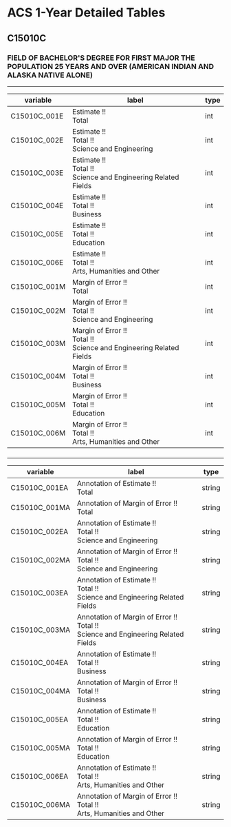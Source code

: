 # ACS 1-Year Detailed Tables

## C15010C

### FIELD OF BACHELOR'S DEGREE FOR FIRST MAJOR THE POPULATION 25 YEARS AND OVER (AMERICAN INDIAN AND ALASKA NATIVE ALONE)

___

| variable | label | type |
| ----- | ----- | ----- |
| C15010C_001E | Estimate !!<br>Total | int |
| C15010C_002E | Estimate !!<br>Total !!<br>Science and Engineering | int |
| C15010C_003E | Estimate !!<br>Total !!<br>Science and Engineering Related Fields | int |
| C15010C_004E | Estimate !!<br>Total !!<br>Business | int |
| C15010C_005E | Estimate !!<br>Total !!<br>Education | int |
| C15010C_006E | Estimate !!<br>Total !!<br>Arts, Humanities and Other | int |
| C15010C_001M | Margin of Error !!<br>Total | int |
| C15010C_002M | Margin of Error !!<br>Total !!<br>Science and Engineering | int |
| C15010C_003M | Margin of Error !!<br>Total !!<br>Science and Engineering Related Fields | int |
| C15010C_004M | Margin of Error !!<br>Total !!<br>Business | int |
| C15010C_005M | Margin of Error !!<br>Total !!<br>Education | int |
| C15010C_006M | Margin of Error !!<br>Total !!<br>Arts, Humanities and Other | int |
### 

___

| variable | label | type |
| ----- | ----- | ----- |
| C15010C_001EA | Annotation of Estimate !!<br>Total | string |
| C15010C_001MA | Annotation of Margin of Error !!<br>Total | string |
| C15010C_002EA | Annotation of Estimate !!<br>Total !!<br>Science and Engineering | string |
| C15010C_002MA | Annotation of Margin of Error !!<br>Total !!<br>Science and Engineering | string |
| C15010C_003EA | Annotation of Estimate !!<br>Total !!<br>Science and Engineering Related Fields | string |
| C15010C_003MA | Annotation of Margin of Error !!<br>Total !!<br>Science and Engineering Related Fields | string |
| C15010C_004EA | Annotation of Estimate !!<br>Total !!<br>Business | string |
| C15010C_004MA | Annotation of Margin of Error !!<br>Total !!<br>Business | string |
| C15010C_005EA | Annotation of Estimate !!<br>Total !!<br>Education | string |
| C15010C_005MA | Annotation of Margin of Error !!<br>Total !!<br>Education | string |
| C15010C_006EA | Annotation of Estimate !!<br>Total !!<br>Arts, Humanities and Other | string |
| C15010C_006MA | Annotation of Margin of Error !!<br>Total !!<br>Arts, Humanities and Other | string |

